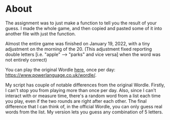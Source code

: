 # About
The assignment was to just make a function to tell you the result of your guess. I made the whole game, and then copied and pasted some of it into another file with just the function.

Almost the entire game was finished on January 19, 2022, with a tiny adjustment on the morning of the 20. (This adjustment fixed reporting double letters [i.e. "apple" --> "parks" and vice versa] when the word was not entirely correct)

You can play the original Wordle [here](https://www.powerlanguage.co.uk/wordle/), once per day: https://www.powerlanguage.co.uk/wordle/.

My script has couple of notable differences from the original Wordle. Firstly, I can't stop you from playing more than once per day. Also, since I can't interact with or measure time, there's a random word from a list each time you play, even if the two rounds are right after each other. The final difference that I can think of, in the official Wordle, you can only guess real words from the list. My version lets you guess any combination of 5 letters.
